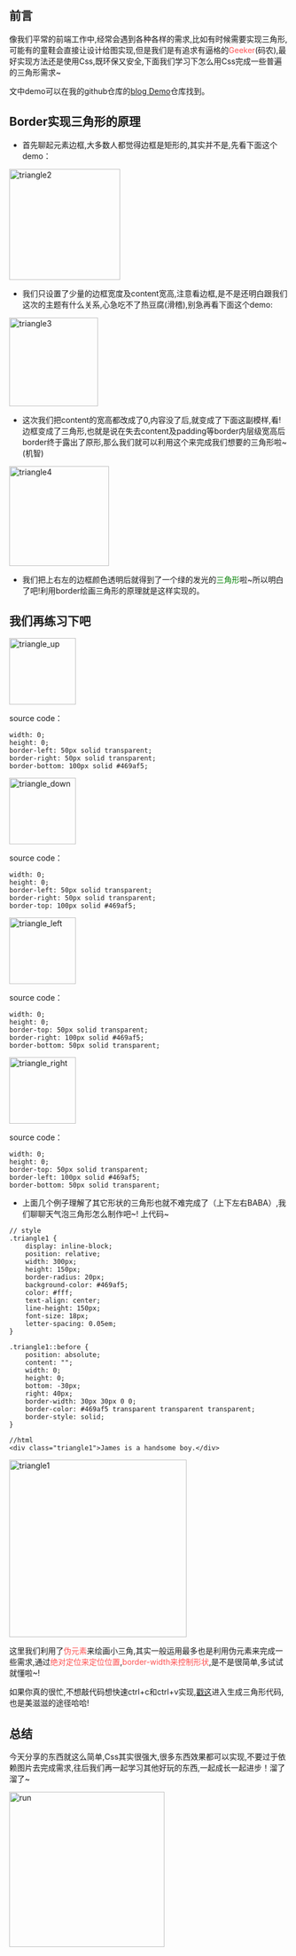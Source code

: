 ## 前言

像我们平常的前端工作中,经常会遇到各种各样的需求,比如有时候需要实现三角形,可能有的童鞋会直接让设计给图实现,但是我们是有追求有逼格的<span style="color:#FF5151;">Geeker</span>(码农),最好实现方法还是使用Css,既环保又安全,下面我们学习下怎么用Css完成一些普遍的三角形需求~

文中demo可以在我的github仓库的[blog Demo](https://github.com/jameszzX/blog-Demo)仓库找到。

## Border实现三角形的原理

* 首先聊起元素边框,大多数人都觉得边框是矩形的,其实并不是,先看下面这个demo：

<img src="https://image.jamescathy.top/triangle2.png" width = "200" alt="triangle2"/>

* 我们只设置了少量的边框宽度及content宽高,注意看边框,是不是还明白跟我们这次的主题有什么关系,心急吃不了热豆腐(滑稽),别急再看下面这个demo:

<img src="https://image.jamescathy.top/triangle3.png" width = "160" alt="triangle3"/>

* 这次我们把content的宽高都改成了0,内容没了后,就变成了下面这副模样,看!边框变成了三角形,也就是说在失去content及padding等border内层级宽高后border终于露出了原形,那么我们就可以利用这个来完成我们想要的三角形啦~(机智)

<img src="https://image.jamescathy.top/triangle4.png" width = "180" alt="triangle4"/>

* 我们把上右左的边框颜色透明后就得到了一个绿的发光的<span style="color:green;">三角形</span>啦~所以明白了吧!利用border绘画三角形的原理就是这样实现的。

## 我们再练习下吧

<img src="https://image.jamescathy.top/triangle_up.png" width = "120" alt="triangle_up"/>

source code：
```
width: 0;
height: 0;
border-left: 50px solid transparent;
border-right: 50px solid transparent;
border-bottom: 100px solid #469af5;
```

<img src="https://image.jamescathy.top/triangle_down.png" width = "120" alt="triangle_down"/>

source code：
```
width: 0;
height: 0;
border-left: 50px solid transparent;
border-right: 50px solid transparent;
border-top: 100px solid #469af5;
```

<img src="https://image.jamescathy.top/triangle_left.png?1" width = "120" alt="triangle_left"/>

source code：
```
width: 0;
height: 0;
border-top: 50px solid transparent;
border-right: 100px solid #469af5;
border-bottom: 50px solid transparent;
```

<img src="https://image.jamescathy.top/triangle_right.png" width = "120" alt="triangle_right"/>

source code：
```
width: 0;
height: 0;
border-top: 50px solid transparent;
border-left: 100px solid #469af5;
border-bottom: 50px solid transparent;
```

* 上面几个例子理解了其它形状的三角形也就不难完成了（上下左右BABA）,我们聊聊天气泡三角形怎么制作吧~! 上代码~

```
// style
.triangle1 {
    display: inline-block;
    position: relative;
    width: 300px;
    height: 150px;
    border-radius: 20px;
    background-color: #469af5;
    color: #fff;
    text-align: center;
    line-height: 150px;
    font-size: 18px;
    letter-spacing: 0.05em;
}

.triangle1::before {
    position: absolute;
    content: "";
    width: 0;
    height: 0;
    bottom: -30px;
    right: 40px;
    border-width: 30px 30px 0 0;
    border-color: #469af5 transparent transparent transparent;
    border-style: solid;
}

//html
<div class="triangle1">James is a handsome boy.</div>
```

<img src="https://image.jamescathy.top/triangle1.png" width = "320" alt="triangle1"/>

这里我们利用了<span style="color:#FF5151;">伪元素</span>来绘画小三角,其实一般运用最多也是利用伪元素来完成一些需求,通过<span style="color:#FF5151;">绝对定位来定位位置</span>,<span style="color:#FF5151;">border-width来控制形状</span>,是不是很简单,多试试就懂啦~!

如果你真的很忙,不想敲代码想快速ctrl+c和ctrl+v实现,[戳这](http://apps.eky.hk/css-triangle-generator/zh-hant)进入生成三角形代码,也是美滋滋的途径哈哈!

## 总结

今天分享的东西就这么简单,Css其实很强大,很多东西效果都可以实现,不要过于依赖图片去完成需求,往后我们再一起学习其他好玩的东西,一起成长一起进步！溜了溜了~

<img src="https://timgsa.baidu.com/timg?image&quality=80&size=b9999_10000&sec=1538306522762&di=1b32cba9cb946169b34f649efe47edc0&imgtype=0&src=http%3A%2F%2F5b0988e595225.cdn.sohucs.com%2Fimages%2F20180628%2Fdf80fe302c2f4e1e9aa4aace3992cdbd.gif" width = "280" alt="run"/>

